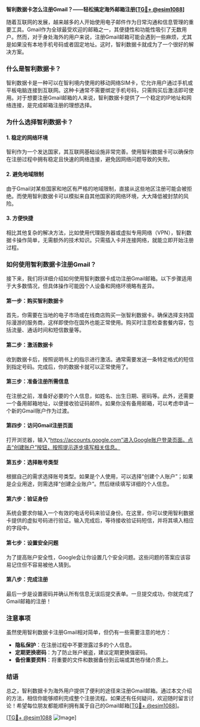 **智利数据卡怎么注册Gmail？——轻松搞定海外邮箱注册[[TG💪+ @esim1088](https://t.me/s/esim1088)]**

随着互联网的发展，越来越多的人开始使用电子邮件作为日常沟通和信息管理的重要工具。Gmail作为全球最受欢迎的邮箱之一，其便捷性和功能性吸引了无数用户。然而，对于身处海外的用户来说，注册Gmail邮箱可能会遇到一些麻烦，尤其是如果没有本地手机号码或者固定地址。这时，智利数据卡就成为了一个很好的解决方案。

### 什么是智利数据卡？

智利数据卡是一种可以在智利境内使用的移动网络SIM卡，它允许用户通过手机或平板电脑连接到互联网。这种卡通常不需要绑定手机号码，只需购买后激活即可使用。对于想要注册Gmail邮箱的人来说，智利数据卡提供了一个稳定的IP地址和网络连接，是完成邮箱注册的理想选择。

### 为什么选择智利数据卡？

#### 1. 稳定的网络环境
智利作为一个发达国家，其互联网基础设施非常完善。使用智利数据卡可以确保你在注册过程中拥有稳定且快速的网络连接，避免因网络问题导致的失败。

#### 2. 避免地域限制
由于Gmail对某些国家和地区有严格的地域限制，直接从这些地区注册可能会被拒绝。而使用智利数据卡可以模拟来自其他国家的网络环境，大大降低被封禁的风险。

#### 3. 方便快捷
相比其他复杂的解决方法，比如使用代理服务器或虚拟专用网络（VPN），智利数据卡操作简单，无需额外的技术知识。只需插入卡并连接网络，就能立即开始注册过程。

### 如何使用智利数据卡注册Gmail？

接下来，我们将详细介绍如何使用智利数据卡成功注册Gmail邮箱。以下步骤适用于大多数情况，但具体操作可能因个人设备和网络环境略有差异。

#### 第一步：购买智利数据卡
首先，你需要在当地的电子市场或在线商店购买一张智利数据卡。确保选择支持国际漫游的服务商，这样即使你在国外也能正常使用。购买时注意检查套餐内容，包括流量、通话时间和短信数量等。

#### 第二步：激活数据卡
收到数据卡后，按照说明书上的指示进行激活。通常需要发送一条特定格式的短信到指定号码。完成后，你的数据卡就可以正常使用了。

#### 第三步：准备注册所需信息
在注册之前，准备好必要的个人信息，如姓名、出生日期、密码等。此外，还需要一个备用邮箱地址，以便接收验证码邮件。如果你没有备用邮箱，可以考虑申请一个新的Gmail账户作为过渡。

#### 第四步：访问Gmail注册页面
打开浏览器，输入“https://accounts.google.com”进入Google账户登录页面。点击“创建账户”按钮，按照提示逐步填写相关信息。

#### 第五步：选择账号类型
根据自己的需求选择账号类型。如果是个人使用，可以选择“创建个人账户”；如果是企业用途，则需选择“创建企业账户”。然后继续填写详细的个人信息。

#### 第六步：验证身份
系统会要求你输入一个有效的电话号码来验证身份。在这里，你可以使用智利数据卡提供的虚拟号码进行验证。输入完成后，等待接收验证码短信，并将其填入相应的字段中。

#### 第七步：设置安全问题
为了提高账户安全性，Google会让你设置几个安全问题。这些问题的答案应该容易记住但不容易被他人猜到。

#### 第八步：完成注册
最后一步是设置密码并确认所有信息无误后提交表单。一旦提交成功，你就完成了Gmail邮箱的注册！

### 注意事项

虽然使用智利数据卡注册Gmail相对简单，但仍有一些需要注意的地方：

- **隐私保护**：在注册过程中不要泄露过多的个人信息。
- **定期更换密码**：为了防止账户被盗，建议定期更换强密码。
- **备份重要资料**：将重要的文件和数据备份到云端或其他存储介质上。

### 结语

总之，智利数据卡为海外用户提供了便利的途径来注册Gmail邮箱。通过本文介绍的方法，相信你能够顺利完成整个注册流程。如果还有任何疑问，欢迎随时留言讨论！希望每位朋友都能顺利拥有属于自己的Gmail邮箱[[TG💪+ @esim1088](https://t.me/s/esim1088)]。

[[TG💪+ @esim1088](https://t.me/s/esim1088) ![Image](https://i.postimg.cc/4NQfJmqS/Snipaste-2025-05-13-00-14-12.png)]
